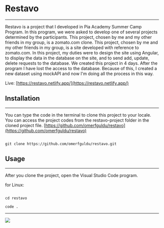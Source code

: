 # Restavo

---

Restavo is a project that I developed in Pia Academy Summer Camp Program. In this program, we were asked to develop one of several projects determined by the participants. This project, chosen by me and my other friends in my group, is a zomato.com clone. This project, chosen by me and my other friends in my group, is a site developed with reference to zomato.com. In this project, my duties were to design the site using Angular, to display the data in the database on the site, and to send add, update, delete requests to the database. We created this project in 4 days. After the program I have lost the access to the database. Because of this, I created a new dataset using mockAPI and now I'm doing all the process in this way.

Live: [https://restavo.netlify.app/](https://restavo.netlify.app/)

## Installation

---

You can type the code in the terminal to clone this project to your locale. You can access the project codes from the restavo-project folder in the cloned project file.
[https://github.com/omerfguldu/restavo](https://github.com/omerfguldu/restavo)

```

git clone https://github.com/omerfguldu/restavo.git

```

## Usage

---

After you clone the project, open the Visual Studio Code program.

for Linux:

```

cd restavo

code .

```

---

![](public/logo512.png)
